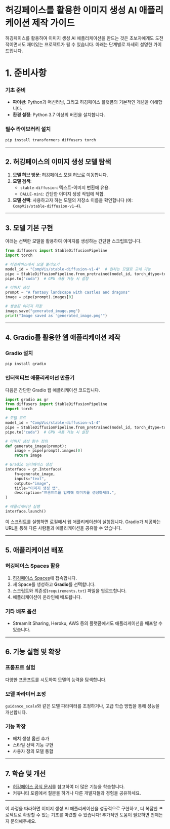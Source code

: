 
# 허깅페이스를 활용한 이미지 생성 AI 애플리케이션 제작 가이드

허깅페이스를 활용하여 이미지 생성 AI 애플리케이션을 만드는 것은 초보자에게도 도전적이면서도 재미있는 프로젝트가 될 수 있습니다. 아래는 단계별로 자세히 설명한 가이드입니다.

# **1. 준비사항**

### **기초 준비**
- **파이썬**: Python과 머신러닝, 그리고 허깅페이스 플랫폼의 기본적인 개념을 이해합니다.
- **환경 설정**: Python 3.7 이상의 버전을 설치합니다.

### **필수 라이브러리 설치**
```bash
pip install transformers diffusers torch
```

---

## **2. 허깅페이스의 이미지 생성 모델 탐색**

1. **모델 허브 방문**: [허깅페이스 모델 허브](https://huggingface.co/models)로 이동합니다.
2. **모델 검색**:
   - `stable-diffusion`: 텍스트-이미지 변환에 유용.
   - `DALLE-mini`: 간단한 이미지 생성 작업에 적합.
3. **모델 선택**: 사용하고자 하는 모델의 저장소 이름을 확인합니다 (예: `CompVis/stable-diffusion-v1-4`).

---

## **3. 모델 기본 구현**

아래는 선택한 모델을 활용하여 이미지를 생성하는 간단한 스크립트입니다.

```python
from diffusers import StableDiffusionPipeline
import torch

# 허깅페이스에서 모델 불러오기
model_id = "CompVis/stable-diffusion-v1-4"  # 원하는 모델로 교체 가능
pipe = StableDiffusionPipeline.from_pretrained(model_id, torch_dtype=torch.float16)
pipe.to("cuda")  # GPU 사용 가능 시 설정

# 이미지 생성
prompt = "A fantasy landscape with castles and dragons"
image = pipe(prompt).images[0]

# 생성된 이미지 저장
image.save("generated_image.png")
print("Image saved as 'generated_image.png'")
```

---

## **4. Gradio를 활용한 웹 애플리케이션 제작**

### **Gradio 설치**
```bash
pip install gradio
```

### **인터랙티브 애플리케이션 만들기**
다음은 간단한 Gradio 웹 애플리케이션 코드입니다.

```python
import gradio as gr
from diffusers import StableDiffusionPipeline
import torch

# 모델 로드
model_id = "CompVis/stable-diffusion-v1-4"
pipe = StableDiffusionPipeline.from_pretrained(model_id, torch_dtype=torch.float16)
pipe.to("cuda")  # GPU 사용 가능 시 설정

# 이미지 생성 함수 정의
def generate_image(prompt):
    image = pipe(prompt).images[0]
    return image

# Gradio 인터페이스 생성
interface = gr.Interface(
    fn=generate_image,
    inputs="text",
    outputs="image",
    title="이미지 생성 앱",
    description="프롬프트를 입력해 이미지를 생성하세요.",
)

# 애플리케이션 실행
interface.launch()
```

이 스크립트를 실행하면 로컬에서 웹 애플리케이션이 실행됩니다. Gradio가 제공하는 URL을 통해 다른 사람들과 애플리케이션을 공유할 수 있습니다.

---

## **5. 애플리케이션 배포**

### **허깅페이스 Spaces 활용**
1. [허깅페이스 Spaces](https://huggingface.co/spaces)에 접속합니다.
2. 새 Space를 생성하고 **Gradio**를 선택합니다.
3. 스크립트와 의존성(`requirements.txt`) 파일을 업로드합니다.
4. 애플리케이션이 온라인에 배포됩니다.

### **기타 배포 옵션**
- Streamlit Sharing, Heroku, AWS 등의 플랫폼에서도 애플리케이션을 배포할 수 있습니다.

---

## **6. 기능 실험 및 확장**

### **프롬프트 실험**
다양한 프롬프트를 시도하여 모델의 능력을 탐색합니다.

### **모델 파라미터 조정**
`guidance_scale`와 같은 모델 파라미터를 조정하거나, 고급 학습 방법을 통해 성능을 개선합니다.

### **기능 확장**
- 배치 생성 옵션 추가
- 스타일 선택 기능 구현
- 사용자 정의 모델 통합

---

## **7. 학습 및 개선**

- [허깅페이스 공식 문서](https://huggingface.co/docs)를 참고하여 더 많은 기능을 학습합니다.
- 커뮤니티 포럼에서 질문을 하거나 다른 개발자들과 경험을 공유하세요.

---

이 과정을 따라하면 이미지 생성 AI 애플리케이션을 성공적으로 구현하고, 더 복잡한 프로젝트로 확장할 수 있는 기초를 마련할 수 있습니다! 추가적인 도움이 필요하면 언제든지 문의해주세요.
```
